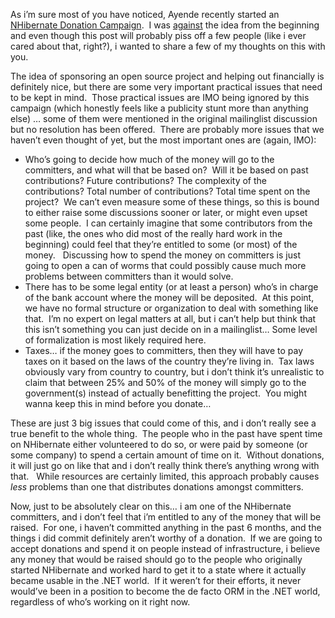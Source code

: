 <p>As i’m sure most of you have noticed, Ayende recently started an <a href="http://ayende.com/Blog/archive/2010/02/27/nhibernate-donation-campaign.aspx" target="_blank">NHibernate Donation Campaign</a>.&#160; I was <a href="http://groups.google.com/group/nhibernate-development/browse_thread/thread/7cf59efa31c46119" target="_blank">against</a> the idea from the beginning and even though this post will probably piss off a few people (like i ever cared about that, right?), i wanted to share a few of my thoughts on this with you.</p>  <p>The idea of sponsoring an open source project and helping out financially is definitely nice, but there are some very important practical issues that need to be kept in mind.&#160; Those practical issues are IMO being ignored by this campaign (which honestly feels like a publicity stunt more than anything else) … some of them were mentioned in the original mailinglist discussion but no resolution has been offered.&#160; There are probably more issues that we haven’t even thought of yet, but the most important ones are (again, IMO):</p>  <ul>   <li>Who’s going to decide how much of the money will go to the committers, and what will that be based on?&#160; Will it be based on past contributions? Future contributions? The complexity of the contributions? Total number of contributions? Total time spent on the project?&#160; We can’t even measure some of these things, so this is bound to either raise some discussions sooner or later, or might even upset some people.&#160; I can certainly imagine that some contributors from the past (like, the ones who did most of the really hard work in the beginning) could feel that they’re entitled to some (or most) of the money.&#160;&#160; Discussing how to spend the money on committers is just going to open a can of worms that could possibly cause much more problems between committers than it would solve.&#160; </li>    <li>There has to be some legal entity (or at least a person) who’s in charge of the bank account where the money will be deposited.&#160; At this point, we have no formal structure or organization to deal with something like that.&#160; I’m no expert on legal matters at all, but i can’t help but think that this isn’t something you can just decide on in a mailinglist… Some level of formalization is most likely required here.</li>    <li>Taxes… if the money goes to committers, then they will have to pay taxes on it based on the laws of the country they’re living in.&#160; Tax laws obviously vary from country to country, but i don’t think it’s unrealistic to claim that between 25% and 50% of the money will simply go to the government(s) instead of actually benefitting the project.&#160; You might wanna keep this in mind before you donate…</li> </ul>  <p>These are just 3 big issues that could come of this, and i don’t really see a true benefit to the whole thing.&#160; The people who in the past have spent time on NHibernate either volunteered to do so, or were paid by someone (or some company) to spend a certain amount of time on it.&#160; Without donations, it will just go on like that and i don’t really think there’s anything wrong with that.&#160;&#160; While resources are certainly limited, this approach probably causes <em>less</em> problems than one that distributes donations amongst committers.</p>  <p>Now, just to be absolutely clear on this… i am one of the NHibernate committers, and i don’t feel that i’m entitled to any of the money that will be raised.&#160; For one, i haven’t committed anything in the past 6 months, and the things i did commit definitely aren’t worthy of a donation.&#160; If we are going to accept donations and spend it on people instead of infrastructure, i believe any money that would be raised should go to the people who originally started NHibernate and worked hard to get it to a state where it actually became usable in the .NET world.&#160; If it weren’t for their efforts, it never would’ve been in a position to become the de facto ORM in the .NET world, regardless of who’s working on it right now. </p>